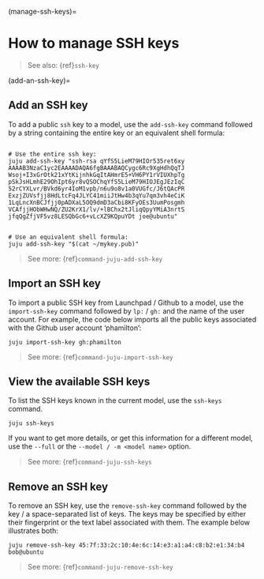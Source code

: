 (manage-ssh-keys)=
# How to manage SSH keys

> See also: {ref}`ssh-key`

(add-an-ssh-key)=
## Add an SSH key

To add a public `ssh` key to a model, use the `add-ssh-key` command followed by a string containing the entire key or an equivalent shell formula:

```text

# Use the entire ssh key:
juju add-ssh-key "ssh-rsa qYfS5LieM79HIOr535ret6xy
AAAAB3NzaC1yc2EAAAADAQA6fgBAAABAQCygc6Rc9XgHdhQqTJ
Wsoj+I3xGrOtk21xYtKijnhkGqItAHmrE5+VH6PY1rVIUXhpTg
pSkJsHLmhE29OhIpt6yr8vQSOChqYfS5LieM79HIOJEgJEzIqC
52rCYXLvr/BVkd6yr4IoM1vpb/n6u9o8v1a0VUGfc/J6tQAcPR
ExzjZUVsfjj8HdLtcFq4JLYC41miiJtHw4b3qYu7qm3vh4eCiK
1LqLncXnBCJfjj0pADXaL5OQ9dmD3aCbi8KFyOEs3UumPosgmh
VCAfjjHObWHwNQ/ZU2KrX1/lv/+lBChx2tJliqQpyYMiA3nrtS
jfqQgZfjVF5vz8LESQbGc6+vLcXZ9KQpuYDt joe@ubuntu"


# Use an equivalent shell formula:
juju add-ssh-key "$(cat ~/mykey.pub)"

```

<!--SAW THIS SOMEWHERE ELSE. THIS IS SUPPOSED TO BE THE DEFAULT USER FOR A JUJU MACHINE. BUT WHICH JUJU MACHINE ARE WE TALKING ABOUT NOW? WE JUST SAID WE'RE ADDING THIS TO THE MODEL.

This will add the SSH key to the default user account named 'ubuntu'.
-->

> See more: {ref}`command-juju-add-ssh-key`


## Import an SSH key

To import a public SSH key from Launchpad / Github to a model, use the `import-ssh-key` command followed by `lp:` / `gh:` and the name of the user account. For example, the code below imports all the public keys associated with the Github user account ‘phamilton’:

```text
juju import-ssh-key gh:phamilton
```

<!--SAW THIS SOMEWHERE ELSE. THIS IS SUPPOSED TO BE THE DEFAULT USER FOR A JUJU MACHINE. BUT WHICH JUJU MACHINE ARE WE TALKING ABOUT NOW? WE JUST SAID WE'RE ADDING THIS TO THE MODEL.

This will add the SSH key to the default user account named 'ubuntu'.
-->

> See more: {ref}`command-juju-import-ssh-key`

## View the available SSH keys

To list the SSH keys known in the current model, use the `ssh-keys` command.

```text
juju ssh-keys
```

If you want to get more details, or get this information for a different model, use the `--full` or the `--model / -m <model name>` option.

<!--# List the keys known in the 'jujutest' model
juju ssh-keys -m jujutest --full
-->

> See more: {ref}`command-juju-ssh-keys`


## Remove an SSH key

To remove an SSH key, use the `remove-ssh-key` command followed by the key / a space-separated list of keys. The keys may be specified by either their fingerprint or the text label associated with them. The example below illustrates both:

```text
juju remove-ssh-key 45:7f:33:2c:10:4e:6c:14:e3:a1:a4:c8:b2:e1:34:b4 bob@ubuntu
```

> See more: {ref}`command-juju-remove-ssh-key`

